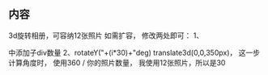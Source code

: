 ## 内容
3d旋转相册，可容纳12张照片
如需扩容， 修改两处即可：
1、<div id="box"> 中添加子div数量
2、rotateY("+(i*30)+"deg) translate3d(0,0,350px)， 这一步计算角度时， 使用360 / 你的照片数量， 我使用12张照片，所以是30